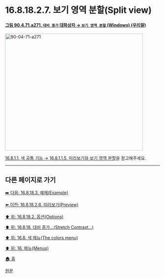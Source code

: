 # 16.8.18.2.7. 보기 영역 분할(Split view)

<a id="90-04-71-a271"></a>

#### [그림 90.4.71.a271. `대비 증가` 대화상자 → `보기 영역 분할` (Windows) (우리말)](./90-04-0071-stretch_contrast.md#90-04-71-a271)
<img width="448" height="379" alt="90-04-71-a271" src="https://github.com/user-attachments/assets/e37de549-4001-4b63-a0f7-ad0e03e5f7a4" />

[16.8.1.1. 색 공통 기능 → 16.8.1.1.5. 미리보기와 보기 영역 분할](./16-08-01-01-05-preview_n_split_view.md)을 참고해주세요.

***

## 다른 페이지로 가기

[➡️ 다음: 16.8.18.3. 예제(Example)](./16-08-18-03-example.md)

[⬅️ 이전: 16.8.18.2.6. 미리보기(Preview)](./16-08-18-02-06-preview.md)

[⬆️ 위: 16.8.18.2. 옵션(Options)](./16-08-18-02-00-options.md)

[⬆️ 위: 16.8.18. 대비 증가…(Stretch Contrast…)](./16-08-18-00-stretch-contrast.md)

[⬆️ 위: 16.8. 색 메뉴(The colors menu)](./16-08-00-the-colors-menu.md)

[⬆️ 위: 16. 메뉴(Menus)](./16-00-menus.md)

[🏠 홈](./00-home.md)

[원문](https://docs.gimp.org/2.10/ko/gimp-filter-stretch-contrast.html#idm31837)